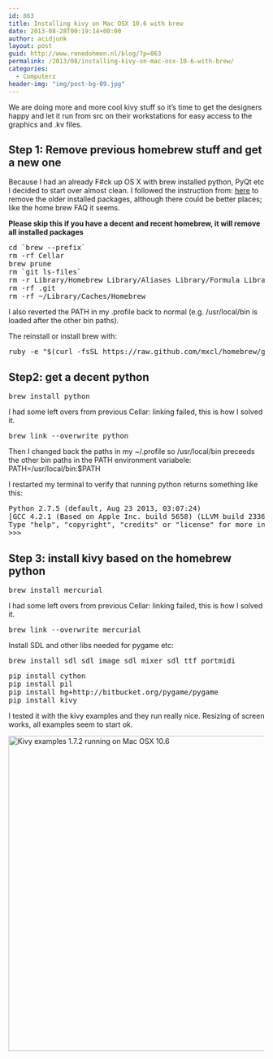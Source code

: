 ```yaml
---
id: 863
title: Installing kivy on Mac OSX 10.6 with brew
date: 2013-08-28T00:19:14+00:00
author: acidjunk
layout: post
guid: http://www.renedohmen.nl/blog/?p=863
permalink: /2013/08/installing-kivy-on-mac-osx-10-6-with-brew/
categories:
  - Computerz
header-img: "img/post-bg-09.jpg"
---
```

We are doing more and more cool kivy stuff so it&#8217;s time to get the designers happy and let it run from src on their workstations for easy access to the graphics and .kv files.

## Step 1: Remove previous homebrew stuff and get a new one

Because I had an already F#ck up OS X with brew installed python, PyQt etc I decided to start over almost clean. I followed the instruction from: [here](http://superuser.com/questions/203707/how-to-uninstall-homebrew-osx-package-manager) to remove the older installed packages, although there could be better places; like the home brew FAQ it seems.
  
**Please skip this if you have a decent and recent homebrew, it will remove all installed packages**

<pre>cd `brew --prefix`
rm -rf Cellar
brew prune
rm `git ls-files`
rm -r Library/Homebrew Library/Aliases Library/Formula Library/Contributions
rm -rf .git
rm -rf ~/Library/Caches/Homebrew</pre>

I also reverted the PATH in my .profile back to normal (e.g. /usr/local/bin is loaded after the other bin paths).

The reinstall or install brew with:

<pre>ruby -e "$(curl -fsSL https://raw.github.com/mxcl/homebrew/go)"</pre>

<div>
</div>

## Step2: get a decent python

<pre>brew install python</pre>

I had some left overs from previous Cellar: linking failed, this is how I solved it.

<pre>brew link --overwrite python</pre>

Then I changed back the paths in my ~/.profile so /usr/local/bin preceeds the other bin paths in the PATH environment variabele: PATH=/usr/local/bin:$PATH

I restarted my terminal to verify that running python returns something like this:

<pre>Python 2.7.5 (default, Aug 23 2013, 03:07:24) 
[GCC 4.2.1 (Based on Apple Inc. build 5658) (LLVM build 2336.1.00)] on darwin
Type "help", "copyright", "credits" or "license" for more information.
&gt;&gt;&gt;</pre>

## Step 3: install kivy based on the homebrew python

<pre>brew install mercurial</pre>

I had some left overs from previous Cellar: linking failed, this is how I solved it.

<pre>brew link --overwrite mercurial</pre>

Install SDL and other libs needed for pygame etc:

<pre>brew install sdl sdl_image sdl_mixer sdl_ttf portmidi</pre>

<pre>pip install cython
pip install pil
pip install hg+http://bitbucket.org/pygame/pygame
pip install kivy</pre>

I tested it with the kivy examples and they run really nice. Resizing of screen works, all examples seem to start ok.
  
[<img class="alignnone  wp-image-866" alt="Kivy examples 1.7.2 running on Mac OSX 10.6" src="http://www.renedohmen.nl/blog/wp-content/uploads/2013/08/Schermafbeelding-2013-08-28-om-02.17.02.png" width="1023" height="621" srcset="http://www.renedohmen.nl/blog/wp-content/uploads/2013/08/Schermafbeelding-2013-08-28-om-02.17.02-300x182.png 300w, http://www.renedohmen.nl/blog/wp-content/uploads/2013/08/Schermafbeelding-2013-08-28-om-02.17.02-1024x621.png 1024w, http://www.renedohmen.nl/blog/wp-content/uploads/2013/08/Schermafbeelding-2013-08-28-om-02.17.02.png 1279w" sizes="(max-width: 1023px) 100vw, 1023px" />](http://www.renedohmen.nl/blog/wp-content/uploads/2013/08/Schermafbeelding-2013-08-28-om-02.17.02.png)